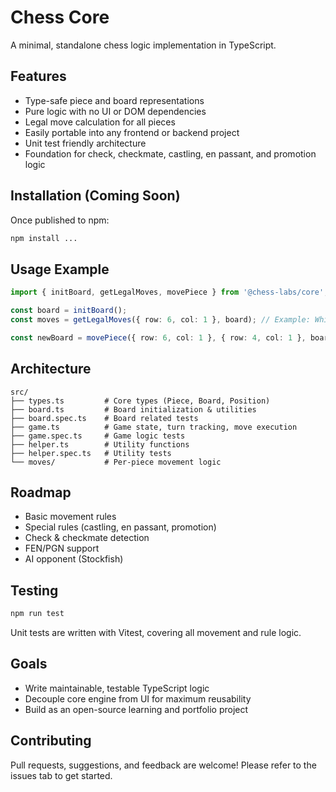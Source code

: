 # Chess Core

A minimal, standalone chess logic implementation in TypeScript.

## Features

- Type-safe piece and board representations
- Pure logic with no UI or DOM dependencies
- Legal move calculation for all pieces
- Easily portable into any frontend or backend project
- Unit test friendly architecture
- Foundation for check, checkmate, castling, en passant, and promotion logic

## Installation (Coming Soon)

Once published to npm:

```bash
npm install ...
```

## Usage Example

```typescript
import { initBoard, getLegalMoves, movePiece } from '@chess-labs/core';

const board = initBoard();
const moves = getLegalMoves({ row: 6, col: 1 }, board); // Example: White pawn at b2

const newBoard = movePiece({ row: 6, col: 1 }, { row: 4, col: 1 }, board); // Move pawn to b4
```

## Architecture

```
src/
├── types.ts         # Core types (Piece, Board, Position)
├── board.ts         # Board initialization & utilities
├── board.spec.ts    # Board related tests
├── game.ts          # Game state, turn tracking, move execution
├── game.spec.ts     # Game logic tests
├── helper.ts        # Utility functions
├── helper.spec.ts   # Utility tests
└── moves/           # Per-piece movement logic
```

## Roadmap

- Basic movement rules
- Special rules (castling, en passant, promotion)
- Check & checkmate detection
- FEN/PGN support
- AI opponent (Stockfish)

## Testing

```bash
npm run test
```

Unit tests are written with Vitest, covering all movement and rule logic.

## Goals

- Write maintainable, testable TypeScript logic
- Decouple core engine from UI for maximum reusability
- Build as an open-source learning and portfolio project

## Contributing

Pull requests, suggestions, and feedback are welcome!
Please refer to the issues tab to get started.
